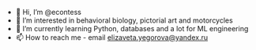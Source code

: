 - 👋 Hi, I’m @econtess
- 👀 I’m interested in behavioral biology, pictorial art and motorcycles
- 🌱 I’m currently learning Python, databases and a lot for ML engineering
- 📫 How to reach me - email elizaveta.yegorova@yandex.ru

<!---
econtess/econtess is a ✨ special ✨ repository because its `README.md` (this file) appears on your GitHub profile.
You can click the Preview link to take a look at your changes.
--->
